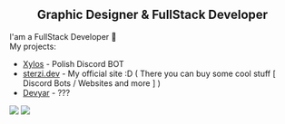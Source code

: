 <h2 align="center">Graphic Designer & FullStack Developer</h2>

I'am a FullStack Developer 🚀 <br>
My projects: <br>
* [Xylos](https://discord.com/oauth2/authorize?client_id=731086931559186473&permissions=8&scope=bot) - Polish Discord BOT
* [sterzi.dev](https://sterzidev.github.io) - My official site :D ( There you can buy some cool stuff [ Discord Bots / Websites and more ] )
* [Devyar](https://website.coming.soon/) - ???

<img src="https://github-readme-stats.vercel.app/api?username=sterzidev&show_icons=true&theme=tokyonight&hide_border=true">

<img src="https://github-readme-stats.vercel.app/api/top-langs/?username=sterzidev&theme=tokyonight">
